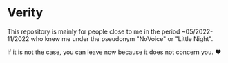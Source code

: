 # Verity
This repository is mainly for people close to me in the period ~05/2022-11/2022 who knew me under the pseudonym "NoVoice" or "Little Night".

If it is not the case, you can leave now because it does not concern you. ♥
